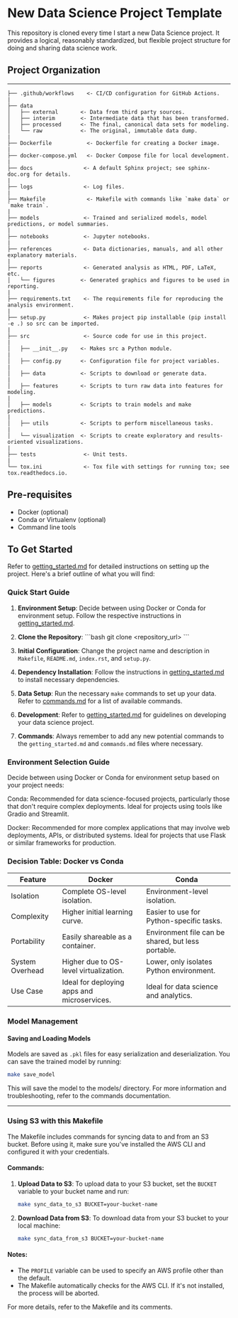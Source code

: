 # New Data Science Project Template

This repository is cloned every time I start a new Data Science project. It provides a logical, reasonably standardized, but flexible project structure for doing and sharing data science work.

## Project Organization

---
    ├── .github/workflows    <- CI/CD configuration for GitHub Actions.
    |
    ├── data
    │   ├── external       <- Data from third party sources.
    │   ├── interim        <- Intermediate data that has been transformed.
    │   ├── processed      <- The final, canonical data sets for modeling.
    │   └── raw            <- The original, immutable data dump.
    |
    ├── Dockerfile           <- Dockerfile for creating a Docker image.
    |
    ├── docker-compose.yml   <- Docker Compose file for local development.
    |
    ├── docs                <- A default Sphinx project; see sphinx-doc.org for details.
    |
    ├── logs                <- Log files.
    |
    ├── Makefile             <- Makefile with commands like `make data` or `make train`.
    |
    ├── models              <- Trained and serialized models, model predictions, or model summaries.
    |
    ├── notebooks           <- Jupyter notebooks.
    |
    ├── references          <- Data dictionaries, manuals, and all other explanatory materials.
    |
    ├── reports             <- Generated analysis as HTML, PDF, LaTeX, etc.
    │   └── figures        <- Generated graphics and figures to be used in reporting.
    |
    ├── requirements.txt    <- The requirements file for reproducing the analysis environment.
    |
    ├── setup.py            <- Makes project pip installable (pip install -e .) so src can be imported.
    |
    ├── src                 <- Source code for use in this project.
    |
    │   ├── __init__.py    <- Makes src a Python module.
    |
    │   ├── config.py      <- Configuration file for project variables.
    |
    │   ├── data           <- Scripts to download or generate data.
    |
    │   ├── features       <- Scripts to turn raw data into features for modeling.
    |
    │   ├── models         <- Scripts to train models and make predictions.
    |
    │   ├── utils          <- Scripts to perform miscellaneous tasks.
    |
    │   └── visualization  <- Scripts to create exploratory and results-oriented visualizations.
    |
    ├── tests               <- Unit tests.
    |
    └── tox.ini             <- Tox file with settings for running tox; see tox.readthedocs.io.


## Pre-requisites

- Docker (optional)
- Conda or Virtualenv (optional)
- Command line tools

## To Get Started

Refer to [getting_started.md](docs\getting_started.rst) for detailed instructions on setting up the project. Here's a brief outline of what you will find:


### Quick Start Guide

1. **Environment Setup**: Decide between using Docker or Conda for environment setup. Follow the respective instructions in [getting_started.md](getting_started.md).

2. **Clone the Repository**:
    \`\`\`bash
    git clone <repository_url>
    \`\`\`

3. **Initial Configuration**: Change the project name and description in `Makefile`, `README.md`, `index.rst`, and `setup.py`.

4. **Dependency Installation**: Follow the instructions in [getting_started.md](getting_started.md) to install necessary dependencies.

5. **Data Setup**: Run the necessary `make` commands to set up your data. Refer to [commands.md](commands.md) for a list of available commands.

6. **Development**: Refer to [getting_started.md](getting_started.md) for guidelines on developing your data science project.

7. **Commands**: Always remember to add any new potential commands to the `getting_started.md` and `commands.md` files where necessary.

### Environment Selection Guide
Decide between using Docker or Conda for environment setup based on your project needs:

Conda: Recommended for data science-focused projects, particularly those that don't require complex deployments. Ideal for projects using tools like Gradio and Streamlit.

Docker: Recommended for more complex applications that may involve web deployments, APIs, or distributed systems. Ideal for projects that use Flask or similar frameworks for production.

### Decision Table: Docker vs Conda

| Feature          | Docker                                                                 | Conda                                |
|------------------|------------------------------------------------------------------------|--------------------------------------|
| Isolation        | Complete OS-level isolation.                                           | Environment-level isolation.         |
| Complexity       | Higher initial learning curve.                                         | Easier to use for Python-specific tasks.|
| Portability      | Easily shareable as a container.                                       | Environment file can be shared, but less portable.|
| System Overhead  | Higher due to OS-level virtualization.                                 | Lower, only isolates Python environment.|
| Use Case         | Ideal for deploying apps and microservices.                            | Ideal for data science and analytics.|

### Model Management

#### Saving and Loading Models

Models are saved as `.pkl` files for easy serialization and deserialization. You can save the trained model by running:

```bash
make save_model
```

This will save the model to the models/ directory. For more information and troubleshooting, refer to the commands documentation.


---

### Using S3 with this Makefile

The Makefile includes commands for syncing data to and from an S3 bucket. Before using it, make sure you've installed the AWS CLI and configured it with your credentials.

#### Commands:

1. **Upload Data to S3**: To upload data to your S3 bucket, set the `BUCKET` variable to your bucket name and run:

    ```bash
    make sync_data_to_s3 BUCKET=your-bucket-name
    ```

2. **Download Data from S3**: To download data from your S3 bucket to your local machine:

    ```bash
    make sync_data_from_s3 BUCKET=your-bucket-name
    ```

#### Notes:

- The `PROFILE` variable can be used to specify an AWS profile other than the default.
- The Makefile automatically checks for the AWS CLI. If it's not installed, the process will be aborted.

For more details, refer to the Makefile and its comments.
